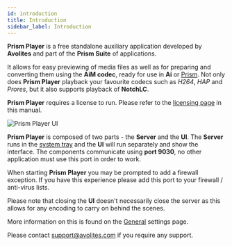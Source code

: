 ```yaml
---
id: introduction
title: Introduction
sidebar_label: Introduction
---
```

**Prism Player** is a free standalone auxiliary application developed by **Avolites** and part of the **Prism Suite** of applications.

It allows for easy previewing of media files as well as for preparing and converting them using the **AiM codec**, ready for use in **Ai** or [Prism](../prism/introduction). Not only does **Prism Player** playback your favourite codecs such as *H264*, *HAP* and *Prores*, but it also supports playback of **NotchLC**.

**Prism Player** requires a license to run. Please refer to the [licensing page](/prism/licensing#prism-player) in this manual.

![Prism Player UI](/prism-images/prism-player-ui.png)

**Prism Player** is composed of two parts - the **Server** and the **UI**. The **Server** runs in the [system tray](./quick-start/system-tray) and the **UI** will run separately and show the interface. The components communicate using **port 9030**, no other application must use this port in order to work.

When starting **Prism Player** you may be prompted to add a firewall exception. If you have this experience please add this port to your firewall / anti-virus lists.

Please note that closing the **UI** doesn't necessarily close the server as this allows for any encoding to carry on behind the scenes. 

More information on this is found on the [General](./settings/settings-general.md) settings page.

Please contact <a href="mailto:support@avolites.com?subject=Prism%20Player:">support@avolites.com</a> if you require any support.
